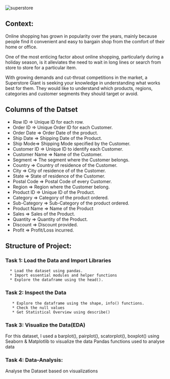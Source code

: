 
![superstore](https://user-images.githubusercontent.com/98824143/177032501-bdc2b263-01c1-432e-b85b-f7d6656e67cc.jpg)

## Context: ## 

Online shopping has grown in popularity over the years, mainly because people find it convenient and easy to bargain shop from the comfort of their home or office.

One of the most enticing factor about online shopping, particularly during a holiday season, is it alleviates the need to wait in long lines or search from store to store for a particular item.

With growing demands and cut-throat competitions in the market, a Superstore Giant is seeking your knowledge in understanding what works best for them. They would like to understand which products, regions, categories and customer segments they should target or avoid.

## Columns of the Datset ## 

* Row ID => Unique ID for each row.
* Order ID => Unique Order ID for each Customer.
* Order Date => Order Date of the product.
* Ship Date => Shipping Date of the Product.
* Ship Mode=> Shipping Mode specified by the Customer.
* Customer ID => Unique ID to identify each Customer.
* Customer Name => Name of the Customer.
* Segment => The segment where the Customer belongs.
* Country => Country of residence of the Customer.
* City => City of residence of of the Customer.
* State => State of residence of the Customer.
* Postal Code => Postal Code of every Customer.
* Region => Region where the Customer belong.
* Product ID => Unique ID of the Product.
* Category => Category of the product ordered.
* Sub-Category => Sub-Category of the product ordered.
* Product Name => Name of the Product
* Sales => Sales of the Product.
* Quantity => Quantity of the Product.
* Discount => Discount provided.
* Profit => Profit/Loss incurred.


## Structure of Project:

### Task 1: Load the Data and Import Libraries

      * Load the dataset using pandas.
      * Import essential modules and helper functions
      * Explore the dataframe using the head().
      
### Task 2: Inspect the Data

       * Explore the dataframe using the shape, info() functions.
       * Check the null values
       * Get Statistical Overview using describe()
       
### Task 3: Visualize the Data(EDA)

  For this dataset, I used a  barplot(), pairplot(), scatorplot(), boxplot() using Seaborn & Matplotlib to visualize the data Pandas functions used to analyse data

### Task 4: Data-Analysis:

 Analyse the Dataset based on visualizations
